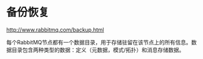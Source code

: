 # 备份恢复

http://www.rabbitmq.com/backup.html

每个RabbitMQ节点都有一个数据目录，用于存储驻留在该节点上的所有信息。数据目录包含两种类型的数据：定义（元数据，模式/拓扑）和消息存储数据。